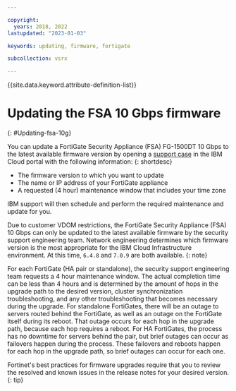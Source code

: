 ```yaml
---

copyright:
  years: 2018, 2022
lastupdated: "2023-01-03"

keywords: updating, firmware, fortigate

subcollection: vsrx

---
```


{{site.data.keyword.attribute-definition-list}}

# Updating the FSA 10 Gbps firmware
{: #Updating-fsa-10g}

You can update a FortiGate Security Appliance (FSA) FG-1500DT 10 Gbps to the latest available firmware version by opening a [support case](/docs/fortigate-10g?topic=fortigate-10g-getting-help-and-support-for-fortigate-security-appliance-10gbps) in the IBM Cloud portal with the following information:
{: shortdesc}

* The firmware version to which you want to update
* The name or IP address of your FortiGate appliance
* A requested (4 hour) maintenance window that includes your time zone

IBM support will then schedule and perform the required maintenance and update for you.

Due to customer VDOM restrictions, the FortiGate Security Appliance (FSA) 10 Gbps can only be updated to the latest available firmware by the security support engineering team. Network engineering determines which firmware version is the most appropriate for the IBM Cloud Infrastructure environment. At this time, `6.4.8` and `7.0.9` are both available. 
{: note}

For each FortiGate (HA pair or standalone), the security support engineering team requests a 4 hour maintenance window. The actual completion time can be less than 4 hours and is determined by the amount of hops in the upgrade path to the desired version, cluster synchronization troubleshooting, and any other troubleshooting that becomes necessary during the upgrade. For standalone FortiGates, there will be an outage to servers routed behind the FortiGate, as well as an outage on the FortiGate itself during its reboot. That outage occurs for each hop in the upgrade path, because each hop requires a reboot. For HA FortiGates, the process has no downtime for servers behind the pair, but brief outages can occur as failovers happen during the process. These failovers and reboots happen for each hop in the upgrade path, so brief outages can occur for each one.

Fortinet's best practices for firmware upgrades require that you to review the resolved and known issues in the release notes for your desired version.
{: tip}
